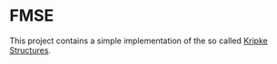 # FMSE

This project contains a simple implementation of the so called [Kripke Structures](https://en.wikipedia.org/wiki/Kripke_structure_(model_checking)).
